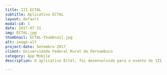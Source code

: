 ```yaml
---
title: III ECTAL
subtitle: Aplicativo ECTAL
layout: default
modal-id: 1
date: 2017-07-31
img: ECTAL.jpg
thumbnail: ECTAL-thumbnail.jpg
alt: image-alt
project-date: Setembro 2017
client: Universidade Federal Rural de Pernambuco
category: App Mobile
description: O aplicativo Ectal, foi desenvolvido para o evento do III Encontro de Ciência e Tecnologia de Alimentos organizado pela Universidade Federal Rural de Pernambuco.

---
```

